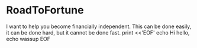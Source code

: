 
# RoadToFortune
I want to help you become financially independent. This can be done easily, it can be done hard, but it cannot be done fast. 
print <<'EOF'
echo Hi hello,
echo wassup
EOF

